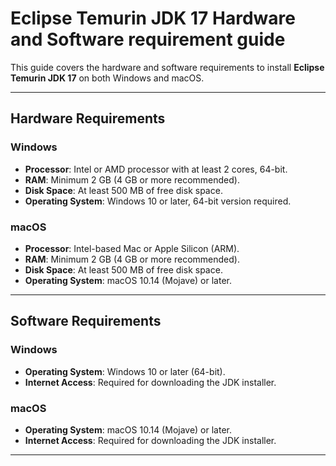 # Eclipse Temurin JDK 17 Hardware and Software requirement guide

This guide covers the hardware and software requirements to install **Eclipse Temurin JDK 17** on both Windows and macOS.

---

## Hardware Requirements

### Windows
- **Processor**: Intel or AMD processor with at least 2 cores, 64-bit.
- **RAM**: Minimum 2 GB (4 GB or more recommended).
- **Disk Space**: At least 500 MB of free disk space.
- **Operating System**: Windows 10 or later, 64-bit version required.

### macOS
- **Processor**: Intel-based Mac or Apple Silicon (ARM).
- **RAM**: Minimum 2 GB (4 GB or more recommended).
- **Disk Space**: At least 500 MB of free disk space.
- **Operating System**: macOS 10.14 (Mojave) or later.

---

## Software Requirements

### Windows
- **Operating System**: Windows 10 or later (64-bit).
- **Internet Access**: Required for downloading the JDK installer.

### macOS
- **Operating System**: macOS 10.14 (Mojave) or later.
- **Internet Access**: Required for downloading the JDK installer.

---



